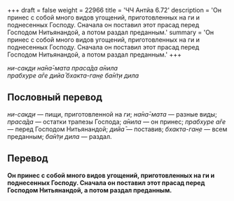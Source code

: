 +++
draft = false
weight = 22966
title = 'ЧЧ Антйа 6.72'
description = 'Он принес с собой много видов угощений, приготовленных на ги и поднесенных Господу. Сначала он поставил этот прасад перед Господом Нитьянандой, а потом раздал преданным.'
summary = 'Он принес с собой много видов угощений, приготовленных на ги и поднесенных Господу. Сначала он поставил этот прасад перед Господом Нитьянандой, а потом раздал преданным.'
+++

_ни-сакд̣и на̄на̄-мата праса̄да а̄нила  
прабхуре а̄ге дийа̄ бхакта-ган̣е ба̄н̇т̣и дила_

## Пословный перевод

_ни_\-_сакд̣и_ — пищи, приготовленной на _ги_; _на̄на̄_\-_мата_ — разные виды; _праса̄да_ — остатки трапезы Господа; _а̄нила_ — он принес; _прабхуре_ _а̄ге_ — перед Господом Нитьянандой; _дийа̄_ — поставив; _бхакта_\-_ган̣е_ — всем преданным; _ба̄н̇т̣и_ _дила_ — раздал.

## Перевод

**Он принес с собой много видов угощений, приготовленных на ги и поднесенных Господу. Сначала он поставил этот прасад перед Господом Нитьянандой, а потом раздал преданным.**
